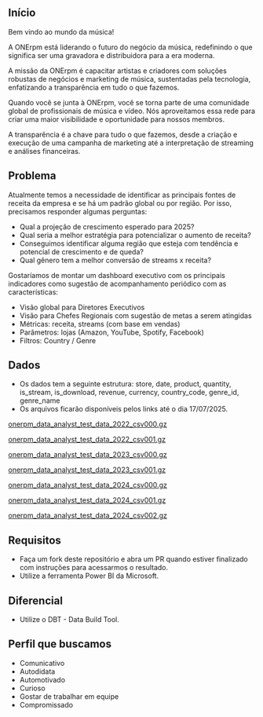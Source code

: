 ## Início

Bem vindo ao mundo da música!

A ONErpm está liderando o futuro do negócio da música, redefinindo o que significa ser uma gravadora e distribuidora para a era moderna.

A missão da ONErpm é capacitar artistas e criadores com soluções robustas de negócios e marketing de música, sustentadas pela tecnologia, enfatizando a transparência em tudo o que fazemos. 

Quando você se junta à ONErpm, você se torna parte de uma comunidade global de profissionais de música e vídeo. Nós aproveitamos essa rede para criar uma maior visibilidade e oportunidade para nossos membros.

A transparência é a chave para tudo o que fazemos, desde a criação e execução de uma campanha de marketing até a interpretação de streaming e análises financeiras.

## Problema

Atualmente temos a necessidade de identificar as principais fontes de receita da empresa e se há um padrão global ou por região. Por isso, precisamos responder algumas perguntas:
* Qual a projeção de crescimento esperado para 2025?
* Qual seria a melhor estratégia para potencializar o aumento de receita?
* Conseguimos identificar alguma região que esteja com tendência e potencial de crescimento e de queda?
* Qual gênero tem a melhor conversão de streams x receita?
  
Gostaríamos de montar um dashboard executivo com os principais indicadores como sugestão de acompanhamento periódico com as características: 
* Visão global para Diretores Executivos
* Visão para Chefes Regionais com sugestão de metas a serem atingidas
* Métricas: receita, streams (com base em vendas)
* Parâmetros: lojas (Amazon, YouTube, Spotify, Facebook)
* Filtros: Country / Genre

## Dados

* Os dados tem a seguinte estrutura: store, date, product, quantity, is_stream, is_download, revenue, currency, country_code, genre_id, genre_name
* Os arquivos ficarão disponíveis pelos links até o dia 17/07/2025.

[onerpm_data_analyst_test_data_2022_csv000.gz](https://1r-test-statsload.s3.dualstack.us-east-1.amazonaws.com/onerpm_data_analyst_test_data/onerpm_data_analyst_test_data_2022_csv000.gz?X-Amz-Algorithm=AWS4-HMAC-SHA256&X-Amz-Credential=AKIA3YUKOX75BLGJJRWV/20250710/us-east-1/s3/aws4_request&X-Amz-Date=20250710T210147Z&X-Amz-Expires=604786&X-Amz-SignedHeaders=host&X-Amz-Signature=35446bcb6f51647574de5b0812668b9946a047b81a756061c990974ec8948dce)

[onerpm_data_analyst_test_data_2022_csv001.gz](https://1r-test-statsload.s3.dualstack.us-east-1.amazonaws.com/onerpm_data_analyst_test_data/onerpm_data_analyst_test_data_2022_csv001.gz?X-Amz-Algorithm=AWS4-HMAC-SHA256&X-Amz-Credential=AKIA3YUKOX75BLGJJRWV/20250710/us-east-1/s3/aws4_request&X-Amz-Date=20250710T210147Z&X-Amz-Expires=604786&X-Amz-SignedHeaders=host&X-Amz-Signature=0fa62d73912436dae2f5ff3613130b2e2d64133b6ddf4b1bce7a7037ad2065f1)

[onerpm_data_analyst_test_data_2023_csv000.gz](https://1r-test-statsload.s3.dualstack.us-east-1.amazonaws.com/onerpm_data_analyst_test_data/onerpm_data_analyst_test_data_2023_csv000.gz?X-Amz-Algorithm=AWS4-HMAC-SHA256&X-Amz-Credential=AKIA3YUKOX75BLGJJRWV/20250710/us-east-1/s3/aws4_request&X-Amz-Date=20250710T210147Z&X-Amz-Expires=604786&X-Amz-SignedHeaders=host&X-Amz-Signature=8725954797829883dcfcce49ae01da5d28a5acd71fc0840240c2dc9f3543cb61)

[onerpm_data_analyst_test_data_2023_csv001.gz](https://1r-test-statsload.s3.dualstack.us-east-1.amazonaws.com/onerpm_data_analyst_test_data/onerpm_data_analyst_test_data_2023_csv001.gz?X-Amz-Algorithm=AWS4-HMAC-SHA256&X-Amz-Credential=AKIA3YUKOX75BLGJJRWV/20250710/us-east-1/s3/aws4_request&X-Amz-Date=20250710T210147Z&X-Amz-Expires=604786&X-Amz-SignedHeaders=host&X-Amz-Signature=c4374aade5394d2094e86e751b2254485ce48c5b1bfcadd032d3d06a3631bb6d)

[onerpm_data_analyst_test_data_2024_csv000.gz](https://1r-test-statsload.s3.dualstack.us-east-1.amazonaws.com/onerpm_data_analyst_test_data/onerpm_data_analyst_test_data_2024_csv000.gz?X-Amz-Algorithm=AWS4-HMAC-SHA256&X-Amz-Credential=AKIA3YUKOX75BLGJJRWV/20250710/us-east-1/s3/aws4_request&X-Amz-Date=20250710T210147Z&X-Amz-Expires=604786&X-Amz-SignedHeaders=host&X-Amz-Signature=6ef82bb810dded716421a5b033df8b57ebad73933f85416a26ba41b34b60b196)

[onerpm_data_analyst_test_data_2024_csv001.gz](https://1r-test-statsload.s3.dualstack.us-east-1.amazonaws.com/onerpm_data_analyst_test_data/onerpm_data_analyst_test_data_2024_csv001.gz?X-Amz-Algorithm=AWS4-HMAC-SHA256&X-Amz-Credential=AKIA3YUKOX75BLGJJRWV/20250710/us-east-1/s3/aws4_request&X-Amz-Date=20250710T210147Z&X-Amz-Expires=604786&X-Amz-SignedHeaders=host&X-Amz-Signature=66ac2d03c0b2ec3a248d8d7a0ddbba1965cb409adb76b1f2c288efadbc229bc9)

[onerpm_data_analyst_test_data_2024_csv002.gz](https://1r-test-statsload.s3.dualstack.us-east-1.amazonaws.com/onerpm_data_analyst_test_data/onerpm_data_analyst_test_data_2024_csv002.gz?X-Amz-Algorithm=AWS4-HMAC-SHA256&X-Amz-Credential=AKIA3YUKOX75BLGJJRWV/20250710/us-east-1/s3/aws4_request&X-Amz-Date=20250710T210147Z&X-Amz-Expires=604786&X-Amz-SignedHeaders=host&X-Amz-Signature=b0683f42d7052488e17093a1ce9f3c09ac02dec083aa92eff7daf6d469791268)


## Requisitos

* Faça um fork deste repositório e abra um PR quando estiver finalizado com instruções para acessarmos o resultado.
* Utilize a ferramenta Power BI da Microsoft.

## Diferencial

* Utilize o DBT - Data Build Tool.

## Perfil que buscamos

* Comunicativo
* Autodidata
* Automotivado
* Curioso
* Gostar de trabalhar em equipe
* Compromissado
